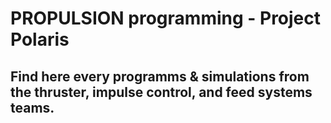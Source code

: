 # **PROPULSION programming - Project Polaris**

## Find here every programms & simulations from the thruster, impulse control, and feed systems teams.
